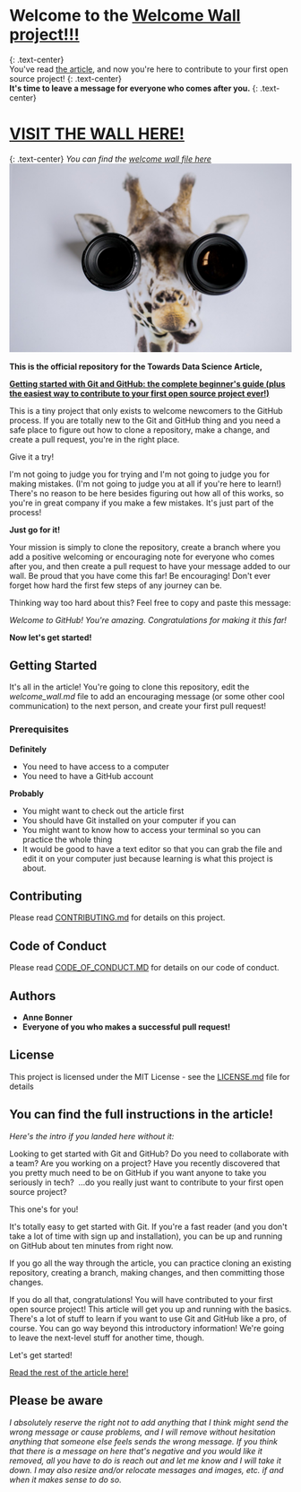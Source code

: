 # Welcome to the [Welcome Wall project!!!](https://bonn0062.github.io/github_welcome_wall/) 
{: .text-center}
<br>
You've read [the article](https://towardsdatascience.com/getting-started-with-git-and-github-6fcd0f2d4ac6), and now you're here to contribute to your first open source project! 
{: .text-center}
<br>
**It's time to leave a message for everyone who comes after you.**
{: .text-center}
<br>
# [VISIT THE WALL HERE!](https://bonn0062.github.io/github_welcome_wall/welcome_wall.html)
{: .text-center}
*You can find the [welcome wall file here](welcome_wall.md)*
<br>
![Photo by James Bold on Unsplash](Images/unsplash_james_bold.jpeg)

**This is the official repository for the Towards Data Science Article,** 

**[Getting started with Git and GitHub: the complete beginner's guide (plus the easiest way to contribute to your first open source project ever!)](https://towardsdatascience.com/getting-started-with-git-and-github-6fcd0f2d4ac6)**


This is a tiny project that only exists to welcome newcomers to the GitHub process. If you are totally new to the Git and GitHub thing and you need a safe place to figure out how to clone a repository, make a change, and create a pull request, you're in the right place.

Give it a try!

I'm not going to judge you for trying and I'm not going to judge you for making mistakes. (I'm not going to judge you at all if you're here to learn!) There's no reason to be here besides figuring out how all of this works, so you're in great company if you make a few mistakes. It's just part of the process! 

**Just go for it!**

Your mission is simply to clone the repository, create a branch where you add a positive welcoming or encouraging note for everyone who comes after you, and then create a pull request to have your message added to our wall. Be proud that you have come this far! Be encouraging! Don't ever forget how hard the first few steps of any journey can be. 

Thinking way too hard about this? Feel free to copy and paste this message:

*Welcome to GitHub! You're amazing. Congratulations for making it this far!*

**Now let's get started!**


## Getting Started

It's all in the article! You're going to clone this repository, edit the *welcome_wall.md* file to add an encouraging message (or some other cool communication) to the next person, and create your first pull request!

### Prerequisites

**Definitely**
* You need to have access to a computer
* You need to have a GitHub account

**Probably**
* You might want to check out the article first
* You should have Git installed on your computer if you can
* You might want to know how to access your terminal so you can practice the whole thing
* It would be good to have a text editor so that you can grab the file and edit it on your computer just because learning is what this project is about.

## Contributing

Please read [CONTRIBUTING.md](CONTRIBUTING.md) for details on this project.

## Code of Conduct

Please read [CODE_OF_CONDUCT.MD](CODE_OF_CONDUCT.MD) for details on our code of conduct.

## Authors

* **Anne Bonner**
* **Everyone of you who makes a successful pull request!**

## License

This project is licensed under the MIT License - see the [LICENSE.md](LICENSE.md) file for details

## You can find the full instructions in the article!

*Here's the intro if you landed here without it:*

Looking to get started with Git and GitHub? Do you need to collaborate with a team? Are you working on a project? Have you recently discovered that you pretty much need to be on GitHub if you want anyone to take you seriously in tech? 
…do you really just want to contribute to your first open source project?

This one's for you!

It's totally easy to get started with Git. If you're a fast reader (and you don't take a lot of time with sign up and installation), you can be up and running on GitHub about ten minutes from right now. 

If you go all the way through the article, you can practice cloning an existing repository, creating a branch, making changes, and then committing those changes. 

If you do all that, congratulations! You will have contributed to your first open source project!
This article will get you up and running with the basics. There's a lot of stuff to learn if you want to use Git and GitHub like a pro, of course. You can go way beyond this introductory information! We're going to leave the next-level stuff for another time, though.

Let's get started!

[Read the rest of the article here!](https://towardsdatascience.com/getting-started-with-git-and-github-6fcd0f2d4ac6)

## Please be aware

*I absolutely reserve the right not to add anything that I think might send the wrong message or cause problems, and I will remove without hesitation anything that someone else feels sends the wrong message. If you think that there is a message on here that's negative and you would like it removed, all you have to do is reach out and let me know and I will take it down. I may also resize and/or relocate messages and images, etc. if and when it makes sense to do so.*